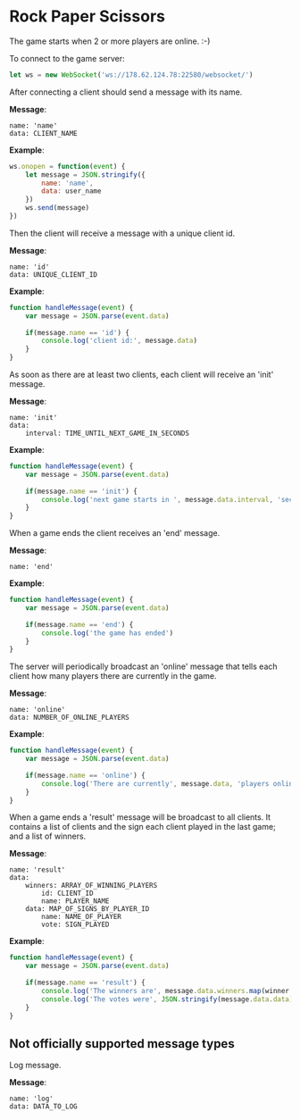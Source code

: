 Rock Paper Scissors
===================

The game starts when 2 or more players are online. :-)


To connect to the game server:
```javascript
let ws = new WebSocket('ws://178.62.124.78:22580/websocket/')
```

After connecting a client should send a message with its name.

__Message__:
```
name: 'name'
data: CLIENT_NAME
```

__Example__:
```javascript
ws.onopen = function(event) {
    let message = JSON.stringify({
        name: 'name',
        data: user_name
    })
    ws.send(message)
})
```

Then the client will receive a message with a unique client id.

__Message__:
```
name: 'id'
data: UNIQUE_CLIENT_ID
```

__Example__:
```javascript
function handleMessage(event) {
	var message = JSON.parse(event.data)
	
	if(message.name == 'id') {
        console.log('client id:', message.data)
    }
}
```

As soon as there are at least two clients, each client will receive an 'init' message.

__Message__:
```
name: 'init'
data:
    interval: TIME_UNTIL_NEXT_GAME_IN_SECONDS
```

__Example__:
```javascript
function handleMessage(event) {
	var message = JSON.parse(event.data)
	
	if(message.name == 'init') {
        console.log('next game starts in ', message.data.interval, 'seconds')
    }
}
```

When a game ends the client receives an 'end' message.

__Message__:
```
name: 'end'
```

__Example__:
```javascript
function handleMessage(event) {
	var message = JSON.parse(event.data)
	
	if(message.name == 'end') {
        console.log('the game has ended')
    }
}
```

The server will periodically broadcast an 'online' message that tells each client how many players there are currently in the game.

__Message__:
```
name: 'online'
data: NUMBER_OF_ONLINE_PLAYERS
```

__Example__:
```javascript
function handleMessage(event) {
	var message = JSON.parse(event.data)
	
	if(message.name == 'online') {
        console.log('There are currently', message.data, 'players online')
    }
}
```

When a game ends a 'result' message will be broadcast to all clients. It contains a list of clients and the sign each client played in the last game; and a list of winners.

__Message__:
```
name: 'result'
data: 
    winners: ARRAY_OF_WINNING_PLAYERS
        id: CLIENT_ID
        name: PLAYER_NAME
    data: MAP_OF_SIGNS_BY_PLAYER_ID
        name: NAME_OF_PLAYER
        vote: SIGN_PLAYED
```

__Example__:
```javascript
function handleMessage(event) {
	var message = JSON.parse(event.data)
	
	if(message.name == 'result') {
        console.log('The winners are', message.data.winners.map(winner => '[id:' + winner.id + ', name:' + winner.name + ']').join(' | '))
        console.log('The votes were', JSON.stringify(message.data.data))
    }
}
```



Not officially supported message types
--------------------------------------
Log message.

__Message__:
```
name: 'log'
data: DATA_TO_LOG
```
